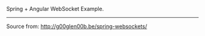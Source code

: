 Spring + Angular WebSocket Example.

-----------------------------------


Source from: http://g00glen00b.be/spring-websockets/